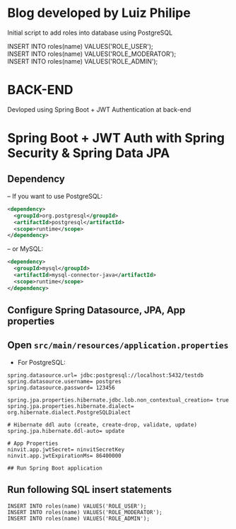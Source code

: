 # Blog developed by Luiz Philipe

Initial script to add roles into database using PostgreSQL

INSERT INTO roles(name) VALUES('ROLE_USER'); <br>
INSERT INTO roles(name) VALUES('ROLE_MODERATOR'); <br>
INSERT INTO roles(name) VALUES('ROLE_ADMIN'); <br>

# BACK-END
Devloped using Spring Boot + JWT Authentication at back-end

# Spring Boot + JWT Auth with Spring Security & Spring Data JPA

## Dependency
– If you want to use PostgreSQL:

```xml
<dependency>
  <groupId>org.postgresql</groupId>
  <artifactId>postgresql</artifactId>
  <scope>runtime</scope>
</dependency>
```
– or MySQL:
```xml
<dependency>
  <groupId>mysql</groupId>
  <artifactId>mysql-connector-java</artifactId>
  <scope>runtime</scope>
</dependency>
```
## Configure Spring Datasource, JPA, App properties
Open `src/main/resources/application.properties`
- 
- For PostgreSQL:
```
spring.datasource.url= jdbc:postgresql://localhost:5432/testdb
spring.datasource.username= postgres
spring.datasource.password= 123456

spring.jpa.properties.hibernate.jdbc.lob.non_contextual_creation= true
spring.jpa.properties.hibernate.dialect= org.hibernate.dialect.PostgreSQLDialect

# Hibernate ddl auto (create, create-drop, validate, update)
spring.jpa.hibernate.ddl-auto= update

# App Properties
ninvit.app.jwtSecret= ninvitSecretKey
ninvit.app.jwtExpirationMs= 86400000

## Run Spring Boot application
```
## Run following SQL insert statements
```
INSERT INTO roles(name) VALUES('ROLE_USER');
INSERT INTO roles(name) VALUES('ROLE_MODERATOR');
INSERT INTO roles(name) VALUES('ROLE_ADMIN');
```
